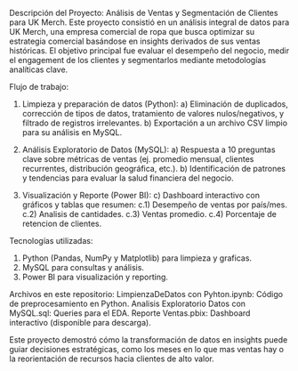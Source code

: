 Descripción del Proyecto: Análisis de Ventas y Segmentación de Clientes para UK Merch.
Este proyecto consistió en un análisis integral de datos para UK Merch, una empresa comercial de ropa que busca optimizar su estrategia comercial basándose en insights derivados de sus ventas históricas. El objetivo principal fue evaluar el desempeño del negocio, medir el engagement de los clientes y segmentarlos mediante metodologías analíticas clave.

Flujo de trabajo:

1. Limpieza y preparación de datos (Python):
   a) Eliminación de duplicados, corrección de tipos de datos, tratamiento de valores nulos/negativos, y filtrado de registros irrelevantes.
   b) Exportación a un archivo CSV limpio para su análisis en MySQL.

2. Análisis Exploratorio de Datos (MySQL):
   a) Respuesta a 10 preguntas clave sobre métricas de ventas (ej. promedio mensual, clientes recurrentes, distribución geográfica, etc.).
   b) Identificación de patrones y tendencias para evaluar la salud financiera del negocio.

3. Visualización y Reporte (Power BI):
   c) Dashboard interactivo con gráficos y tablas que resumen:
       c.1) Desempeño de ventas por país/mes.
       c.2) Analisis de cantidades.
       c.3) Ventas promedio.
       c.4) Porcentaje de retencion de clientes.

    

Tecnologías utilizadas:
1. Python (Pandas, NumPy y Matplotlib) para limpieza y graficas.
2. MySQL para consultas y análisis.
3. Power BI para visualización y reporting.

Archivos en este repositorio:
LimpienzaDeDatos con Pyhton.ipynb: Código de preprocesamiento en Python.
Analisis Exploratorio Datos con MySQL.sql: Queries para el EDA.
Reporte Ventas.pbix: Dashboard interactivo (disponible para descarga).


Este proyecto demostró cómo la transformación de datos en insights puede guiar decisiones estratégicas, como los meses en lo que mas ventas hay o la reorientación de recursos hacia clientes de alto valor.
